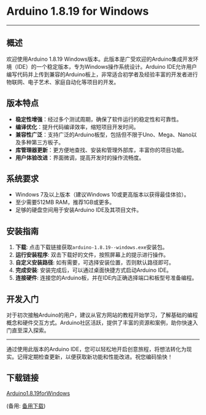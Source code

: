 # Arduino 1.8.19 for Windows

---

## 概述

欢迎使用Arduino 1.8.19 Windows版本。此版本是广受欢迎的Arduino集成开发环境（IDE）的一个稳定版本，专为Windows操作系统设计。Arduino IDE允许用户编写代码并上传到兼容的Arduino板上，非常适合初学者及经验丰富的开发者进行物联网、电子艺术、家庭自动化等项目的开发。

## 版本特点

- **稳定性增强**：经过多个测试周期，确保了软件运行的稳定性和可靠性。
- **编译优化**：提升代码编译效率，缩短项目开发时间。
- **兼容性广泛**：支持广泛的Arduino板型，包括但不限于Uno、Mega、Nano以及多种第三方板子。
- **库管理器更新**：更方便地查找、安装和管理外部库，丰富你的项目功能。
- **用户体验改进**：界面微调，提高开发时的操作流畅度。

## 系统要求

- Windows 7及以上版本（建议Windows 10或更高版本以获得最佳体验）。
- 至少需要512MB RAM，推荐1GB或更多。
- 足够的硬盘空间用于安装Arduino IDE及其项目文件。

## 安装指南

1. **下载**: 点击下载链接获取`arduino-1.8.19--windows.exe`安装包。
2. **运行安装程序**: 双击下载好的文件，按照屏幕上的提示进行操作。
3. **自定义安装路径**: 如有需要，可选择安装位置，否则默认路径即可。
4. **完成安装**: 安装完成后，可以通过桌面快捷方式启动Arduino IDE。
5. **连接硬件**: 连接您的Arduino板，并在IDE内正确选择端口和板型号准备编程。

## 开发入门

对于初次接触Arduino的用户，建议从官方网站的教程开始学习，了解基础的编程概念和硬件交互方式。Arduino社区活跃，提供了丰富的资源和案例，助你快速入门直至深入探索。

---

通过使用此版本的Arduino IDE，您可以轻松地开启创意旅程，将想法转化为现实。记得定期检查更新，以便获取新功能和性能改进。祝您编码愉快！

## 下载链接
[Arduino1.8.19forWindows](https://pan.quark.cn/s/9ddffa3a1b56) 

(备用: [备用下载](https://pan.baidu.com/s/1V0lTtGAYGDC4m6i7kSvRNw?pwd=1234))

